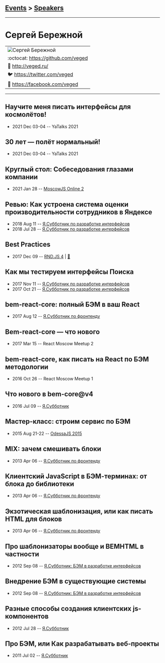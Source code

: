 ## [Events](../README.md) > [Speakers](../speakers.md)
---

# Сергей Бережной

| |
| --- |
| ![Сергей Бережной](https://avatars.io/twitter/veged/large)
| :octocat:  [https:&#x2F;&#x2F;github.com&#x2F;veged](https://github.com/veged)
| :page_facing_up:  [http:&#x2F;&#x2F;veged.ru&#x2F;](http://veged.ru/)
| :bird:  [https:&#x2F;&#x2F;twitter.com&#x2F;veged](https://twitter.com/veged)
| :blue_book:  [https:&#x2F;&#x2F;facebook.com&#x2F;veged](https://facebook.com/veged)

---
## Научите меня писать интерфейсы для космолётов!
- 2021 Dec 03-04 -- YaTalks 2021    
## 30 лет — полёт нормальный!
- 2021 Dec 03-04 -- YaTalks 2021    
## Круглый стол: Собеседования глазами компании
- 2021 Jan 28 -- [MoscowJS Online 2](https://www.youtube.com/watch?v=ll3aCbLMLqI)    
## Ревью: Как устроена система оценки производительности сотрудников в Яндексе
- 2018 Aug 11 -- [Я.Субботник по разработке интерфейсов](https://events.yandex.ru/lib/talks/6176/)    
- 2018 Jul 28 -- [Я.Субботник по разработке интерфейсов](https://events.yandex.ru/lib/talks/5923/)    
## Best Practices
- 2017 Dec 09 -- [RND.JS 4](https://youtu.be/bO3gwHyMHgY?t=2943)  | [:notebook:](https://yadi.sk/d/8TO6w8RT3QTjoe)  
## Как мы тестируем интерфейсы Поиска
- 2017 Nov 11 -- [Я.Субботник по разработке интерфейсов](https://events.yandex.ru/lib/talks/5208/)    
- 2017 Oct 21 -- [Я.Субботник по разработке интерфейсов](https://events.yandex.ru/lib/talks/5112/)    
## bem-react-core: полный БЭМ в ваш React
- 2017 Aug 12 -- [Я.Субботник по фронтенду](https://events.yandex.ru/lib/talks/4841/)    
## Bem-react-core — что нового
- 2017 Mar 15 -- React Moscow Meetup 2    
## bem-react-core, как писать на React по БЭМ методологии
- 2016 Oct 26 -- React Moscow Meetup 1    
## Что нового в bem-core@v4
- 2016 Jul 09 -- [Я.Субботник](https://events.yandex.ru/lib/talks/3685/)    
## Мастер-класс: строим сервис по БЭМ
- 2015 Aug 21-22 -- [OdessaJS 2015](https://youtu.be/9VvmzwljkdM)    
## MIX: зачем смешивать блоки
- 2013 Apr 06 -- [Я.Субботник по фронтенду](https://events.yandex.ru/lib/talks/856/)    
## Клиентский JavaScript в БЭМ-терминах: от блока до библиотеки
- 2013 Apr 06 -- [Я.Субботник по фронтенду](https://events.yandex.ru/lib/talks/689/)    
## Экзотическая шаблонизация, или как писать HTML для блоков
- 2013 Apr 06 -- [Я.Субботник по фронтенду](https://events.yandex.ru/lib/talks/690/)    
## Про шаблонизаторы вообще и BEMHTML в частности
- 2012 Sep 08 -- [Я.Субботник: БЭМ в разработке интерфейсов](https://events.yandex.ru/lib/talks/329/)    
## Внедрение БЭМ в существующие системы
- 2012 Sep 08 -- [Я.Субботник: БЭМ в разработке интерфейсов](https://events.yandex.ru/lib/talks/330/)    
## Разные способы создания клиентских js-компонентов
- 2012 Jul 28 -- [Я.Субботник](https://events.yandex.ru/lib/talks/302/)    
## Про БЭМ, или Как разрабатывать веб-проекты
- 2011 Jul 02 -- [Я.Субботник](https://events.yandex.ru/lib/talks/217/)    
